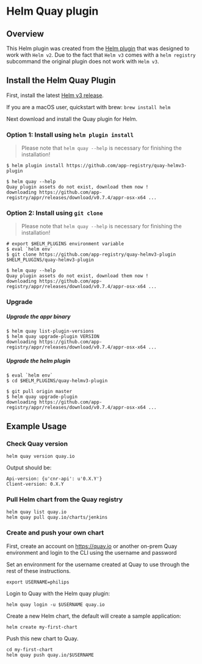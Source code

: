 # Helm Quay plugin

## Overview

This Helm plugin was created from the [Helm plugin](https://github.com/app-registry/appr-helm-plugin) that was designed to work with `Helm v2`. Due to the fact that `Helm v3` comes with a `helm registry` subcommand the original plugin does not work with `Helm v3`.  

## Install the Helm Quay Plugin

First, install the latest [Helm v3 release](https://github.com/kubernetes/helm#install).

If you are a macOS user, quickstart with brew: `brew install helm`

Next download and install the Quay plugin for Helm.


### Option 1: Install using `helm plugin install`

> Please note that `helm quay --help` is necessary for finishing the installation!

```shell
$ helm plugin install https://github.com/app-registry/quay-helmv3-plugin

$ helm quay --help
Quay plugin assets do not exist, download them now !
downloading https://github.com/app-registry/appr/releases/download/v0.7.4/appr-osx-x64 ...
```

### Option 2: Install using `git clone`

> Please note that `helm quay --help` is necessary for finishing the installation!

```shell
# export $HELM_PLUGINS environment variable
$ eval `helm env`
$ git clone https://github.com/app-registry/quay-helmv3-plugin $HELM_PLUGINS/quay-helmv3-plugin

$ helm quay --help
Quay plugin assets do not exist, download them now !
downloading https://github.com/app-registry/appr/releases/download/v0.7.4/appr-osx-x64 ...
```

### Upgrade

##### Upgrade the appr binary

``` shell
$ helm quay list-plugin-versions
$ helm quay upgrade-plugin VERSION
downloading https://github.com/app-registry/appr/releases/download/v0.7.4/appr-osx-x64 ...
```

##### Upgrade the helm plugin

```
$ eval `helm env`
$ cd $HELM_PLUGINS/quay-helmv3-plugin

$ git pull origin master
$ helm quay upgrade-plugin
downloading https://github.com/app-registry/appr/releases/download/v0.7.4/appr-osx-x64 ...
```

## Example Usage

### Check Quay version

```
helm quay version quay.io
```

Output should be:
```
Api-version: {u'cnr-api': u'0.X.Y'}
Client-version: 0.X.Y
```

### Pull Helm chart from the Quay registry

```
helm quay list quay.io
helm quay pull quay.io/charts/jenkins
```

### Create and push your own chart

First, create an account on https://quay.io or another on-prem Quay environment and login to the CLI using the username and password

Set an environment for the username created at Quay to use through the rest of these instructions.

```
export USERNAME=philips
```

Login to Quay with the Helm quay plugin:

```
helm quay login -u $USERNAME quay.io
```

Create a new Helm chart, the default will create a sample application:

```
helm create my-first-chart
```

Push this new chart to Quay.

```
cd my-first-chart
helm quay push quay.io/$USERNAME
```
